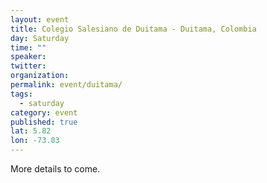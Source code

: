 ```yaml
---
layout: event
title: Colegio Salesiano de Duitama - Duitama, Colombia
day: Saturday
time: ""
speaker: 
twitter: 
organization: 
permalink: event/duitama/
tags: 
  - saturday
category: event
published: true
lat: 5.82
lon: -73.03
---
```


More details to come.




 
